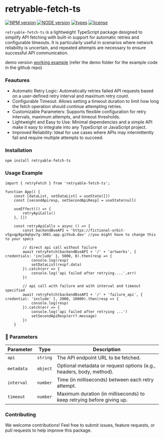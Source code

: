 # retryable-fetch-ts

[![NPM version](https://img.shields.io/badge/npm-v10.7.0-brightgreen)](https://www.npmjs.com/package/retryable-fetch-ts)
[![NODE version](https://img.shields.io/badge/node-v20.14.0-brightgreen)](https://www.npmjs.com/package/retryable-fetch-ts)
[![types](https://img.shields.io/badge/types-TypeScript-blue)](https://www.npmjs.com/package/retryable-fetch-ts)
[![license](https://img.shields.io/github/license/john310897/retryable-fetch-ts)]()

`retryable-fetch-ts` is a lightweight TypeScript package designed to simplify API fetching with built-in support for automatic retries and configurable timeouts. It is particularly useful in scenarios where network reliability is uncertain, and repeated attempts are necessary to ensure successful API communication.

demo version [working example](https://john310897.github.io/retryable-fetch-ts/)
(refer the demo folder for the example code in the github repo)

### Feautures
* Automatic Retry Logic: Automatically retries failed API requests based on a user-defined retry interval and maximum retry count.
* Configurable Timeout: Allows setting a timeout duration to limit how long the fetch operation should continue attempting retries.
* Customizable Parameters: Supports flexible configuration for retry intervals, maximum attempts, and timeout thresholds.
* Lightweight and Easy to Use: Minimal dependencies and a simple API make it easy to integrate into any TypeScript or JavaScript project.
* Improved Reliability: Ideal for use cases where APIs may intermittently fail and require multiple attempts to succeed.

### Installation

```bash 
npm install retryable-fetch-ts
```

### Usage Example

```tsx 
import { retryFetch } from 'retryable-fetch-ts';

function App() {
	const [dataList, setDataList] = useState([])
	const [secondApiresp, setSecondApiResp] = useState(null)

    useEffect(() => {
		retryApiCalls()
	}, [])

    const retryApiCalls = async () => {
		const backendBseAPI = 'https://fictional-orbit-v5gvqp9gx9qhpv7g-3001.app.github.dev' //you might have to change this to your specs

		// direct api call without failure
		await retryFetch(backendBseAPI + '/' + 'artworks', { credentials: 'include' }, 5000, 0).then(resp => {
			console.log(resp)
			setDataList(resp?.data)
		}).catch(err => {
			console.log('api failed after retrying....',err)
		})

		// api call with failure and with interval and timeout specified 
		await retryFetch(backendBseAPI + '/' + 'failure_api', { credential: 'include' }, 2000, 10000).then(resp => {
			console.log(resp)
		}).catch(err => {
			console.log('api failed after retrying ...')
			setSecondApiResp(err?.message)
		})
	}
```

### 🔧 Parameters

| Parameter | Type     | Description                                                                 |
|-----------|----------|-----------------------------------------------------------------------------|
| `api`     | `string` | The API endpoint URL to be fetched.                                         |
| `metadata`| `object` | Optional metadata or request options (e.g., headers, body, method).         |
| `interval`| `number` | Time (in milliseconds) between each retry attempt.                          |
| `timeout` | `number` | Maximum duration (in milliseconds) to keep retrying before giving up.       |

### Contributing

We welcome contributions! Feel free to submit issues, feature requests, or pull requests to help improve this package.
